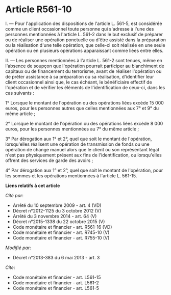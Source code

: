 # Article R561-10

I. ― Pour l'application des dispositions de l'article L. 561-5, est considérée comme un client occasionnel toute personne qui
s'adresse à l'une des personnes mentionnées à l'article L. 561-2 dans le but exclusif de préparer ou de réaliser une
opération ponctuelle ou d'être assisté dans la préparation ou la réalisation d'une telle opération, que celle-ci soit
réalisée en une seule opération ou en plusieurs opérations apparaissant comme liées entre elles. 

II. ― Les personnes mentionnées à l'article L. 561-2 sont tenues, même en l'absence de soupçon que l'opération pourrait
participer au blanchiment de capitaux ou de financement du terrorisme, avant de réaliser l'opération ou de prêter assistance
à sa préparation ou sa réalisation, d'identifier leur client occasionnel ainsi que, le cas échéant, le bénéficiaire effectif
de l'opération et de vérifier les éléments de l'identification de ceux-ci, dans les cas suivants : 

1° Lorsque le montant de l'opération ou des opérations liées excède 15 000 euros, pour les personnes autres que celles
mentionnées aux 7° et 9° du même article ; 

2° Lorsque le montant de l'opération ou des opérations liées excède 8 000 euros, pour les personnes mentionnées au 7° du même
article ; 

3° Par dérogation aux 1° et 2°, quel que soit le montant de l'opération, lorsqu'elles réalisent une opération de transmission
de fonds ou une opération de change manuel alors que le client ou son représentant légal n'est pas physiquement présent aux
fins de l'identification, ou lorsqu'elles offrent des services de garde des avoirs ; 

4° Par dérogation aux 1° et 2°, quel que soit le montant de l'opération, pour les sommes et les opérations mentionnées à
l'article L. 561-15.

**Liens relatifs à cet article**

_Cité par_:

  - Arrêté du 10 septembre 2009 - art. 4 (VD)
  - Décret n°2012-1125 du 3 octobre 2012 (V)
  - Arrêté du 3 novembre 2014 - art. 64 (V)
  - Décret n°2015-1338 du 22 octobre 2015 (V)
  - Code monétaire et financier - art. R561-16 (VD)
  - Code monétaire et financier - art. R745-10 (V)
  - Code monétaire et financier - art. R755-10 (V)

_Modifié par_:

  - Décret n°2013-383 du 6 mai 2013 - art. 3

_Cite_:

  - Code monétaire et financier - art. L561-15
  - Code monétaire et financier - art. L561-2
  - Code monétaire et financier - art. L561-5
